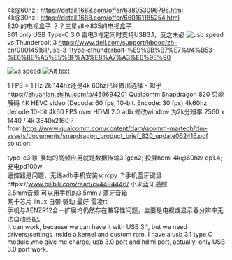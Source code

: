4k@60hz :
https://detail.1688.com/offer/638053096796.html  <br>
4k@30hz :
https://detail.1688.com/offer/660161185254.html  <br>
820 的电视盒子 ？？三星s8=>835的电视盒子  
801 only USB Type-C 3.0
雷电3肯定同时支持USB3.1，反之未必
![usb speed](https://img.phonandroid.com/2015/09/performance-usb.jpg) <br>
vs Thunderbolt 3
https://www.dell.com/support/kbdoc/zh-cn/000145161/usb-3-1type-cthunderbolt-%E9%9B%B7%E7%94%B53-%E6%8E%A5%E5%8F%A3%E8%A7%A3%E6%9E%90 

![vs speed](https://supportkb.dell.com/img/ka02R0000008KkCQAU/ka02R0000008KkCQAU_zh_CN_3.jpeg)
![Alt text](https://static.bhphotovideo.com/explora/sites/default/files/styles/960/public/thunderbolt-3-usb-3_1-usb-type-c-chart.jpg)

1 FPS = 1 Hz
2k 144hz还是4k 60hz已经做出选择 - 知乎
https://zhuanlan.zhihu.com/p/459694201
Qualcomm Snapdragon 820 只能解码 4K HEVC video (Decode: 60 fps, 10-bit. Encode: 30 fps)  4k60hz decode 10-bit 4k60 FPS over HDMI 2.0 
adb 修改window 为2k分辨率 2560 x 1440 / 4k 3840x2160？ <br>
from
https://www.qualcomm.com/content/dam/qcomm-martech/dm-assets/documents/snapdragon_product_brief_820_update062416.pdf
<br>
solution:

type-c3.1扩展坞的高频应用就是数据传输3.1gen2; 投屏hdmi 4k@60hz/ dp1.4; 充电pd100w <br>
遥控器是问题，无线adb手机安装scrcpy ？手机蓝牙键鼠https://www.bilibili.com/read/cv4494446/ 小米蓝牙遥控  <br>
3.5mm音频 可以用手机的3.5mm / 蓝牙音箱 <br>
网卡芯片  linux 自带 驱动 最好 雷凌rtl <br>
手机与AENZR12合一扩展坞仍然存在兼容性问题，主要是电视或显示器分辨率无法自动匹配。 <br>
It can work, because we can have it with USB 3.1, but we need drivers/settings inside a kernel and custom rom.
I have a usb 3.1 type C module who give me charge, usb 3.0 port and hdmi port, actually, only USB 3.0 port work.
